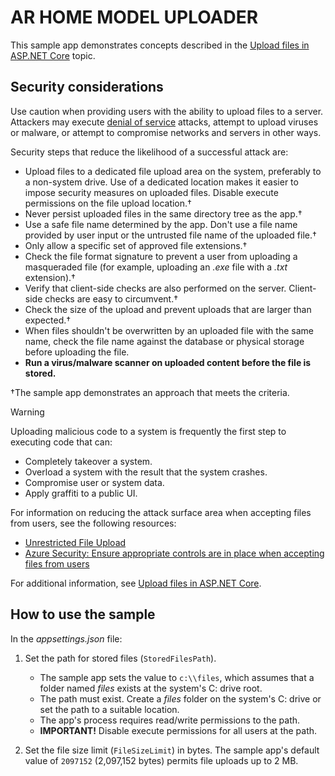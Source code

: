 # AR HOME MODEL UPLOADER

This sample app demonstrates concepts described in the [Upload files in ASP.NET Core](https://docs.microsoft.com/aspnet/core/mvc/models/file-uploads) topic.

## Security considerations

Use caution when providing users with the ability to upload files to a server. Attackers may execute [denial of service](/windows-hardware/drivers/ifs/denial-of-service) attacks, attempt to upload viruses or malware, or attempt to compromise networks and servers in other ways.

Security steps that reduce the likelihood of a successful attack are:

* Upload files to a dedicated file upload area on the system, preferably to a non-system drive. Use of a dedicated location makes it easier to impose security measures on uploaded files. Disable execute permissions on the file upload location.&dagger;
* Never persist uploaded files in the same directory tree as the app.&dagger;
* Use a safe file name determined by the app. Don't use a file name provided by user input or the untrusted file name of the uploaded file.&dagger;
* Only allow a specific set of approved file extensions.&dagger;
* Check the file format signature to prevent a user from uploading a masqueraded file (for example, uploading an *.exe* file with a *.txt* extension).&dagger;
* Verify that client-side checks are also performed on the server. Client-side checks are easy to circumvent.&dagger;
* Check the size of the upload and prevent uploads that are larger than expected.&dagger;
* When files shouldn't be overwritten by an uploaded file with the same name, check the file name against the database or physical storage before uploading the file.
* **Run a virus/malware scanner on uploaded content before the file is stored.**

&dagger;The sample app demonstrates an approach that meets the criteria.

> [!WARNING]
> Uploading malicious code to a system is frequently the first step to executing code that can:
>
> * Completely takeover a system.
> * Overload a system with the result that the system crashes.
> * Compromise user or system data.
> * Apply graffiti to a public UI.
>
> For information on reducing the attack surface area when accepting files from users, see the following resources:
>
> * [Unrestricted File Upload](https://www.owasp.org/index.php/Unrestricted_File_Upload)
> * [Azure Security: Ensure appropriate controls are in place when accepting files from users](/azure/security/azure-security-threat-modeling-tool-input-validation#controls-users)

For additional information, see [Upload files in ASP.NET Core](https://docs.microsoft.com/aspnet/core/mvc/models/file-uploads).

## How to use the sample

In the *appsettings.json* file:

1. Set the path for stored files (`StoredFilesPath`).

   * The sample app sets the value to `c:\\files`, which assumes that a folder named *files* exists at the system's C: drive root.
   * The path must exist. Create a *files* folder on the system's C: drive or set the path to a suitable location.
   * The app's process requires read/write permissions to the path.
   * **IMPORTANT!** Disable execute permissions for all users at the path.

1. Set the file size limit (`FileSizeLimit`) in bytes. The sample app's default value of `2097152` (2,097,152 bytes) permits file uploads up to 2 MB.
